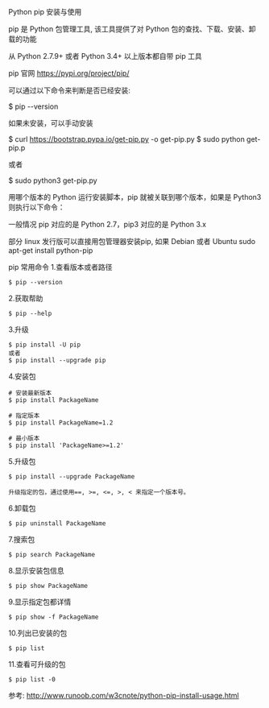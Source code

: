 
Python pip 安装与使用

pip 是 Python 包管理工具, 该工具提供了对 Python 包的查找、下载、安装、卸载的功能

从 Python 2.7.9+ 或者 Python 3.4+ 以上版本都自带 pip 工具

pip 官网
https://pypi.org/project/pip/


可以通过以下命令来判断是否已经安装:

$ pip --version

如果未安装，可以手动安装

$ curl https://bootstrap.pypa.io/get-pip.py -o get-pip.py
$ sudo python get-pip.p

或者

$ sudo python3 get-pip.py

用哪个版本的 Python 运行安装脚本，pip 就被关联到哪个版本，如果是 Python3 则执行以下命令：

一般情况 pip 对应的是 Python 2.7，pip3 对应的是 Python 3.x


部分 linux 发行版可以直接用包管理器安装pip, 如果 Debian 或者 Ubuntu
sudo apt-get install python-pip



pip 常用命令
1.查看版本或者路径

    $ pip --version

2.获取帮助

    $ pip --help

3.升级

    $ pip install -U pip
    或者
    $ pip install --upgrade pip

4.安装包

    # 安装最新版本
    $ pip install PackageName

    # 指定版本
    $ pip install PackageName=1.2

    # 最小版本
    $ pip install 'PackageName>=1.2'

5.升级包

    $ pip install --upgrade PackageName

    升级指定的包，通过使用==, >=, <=, >, < 来指定一个版本号。

6.卸载包

    $ pip uninstall PackageName

7.搜索包

    $ pip search PackageName

8.显示安装包信息

    $ pip show PackageName

9.显示指定包都详情

    $ pip show -f PackageName

10.列出已安装的包

    $ pip list

11.查看可升级的包

    $ pip list -0




参考: http://www.runoob.com/w3cnote/python-pip-install-usage.html
